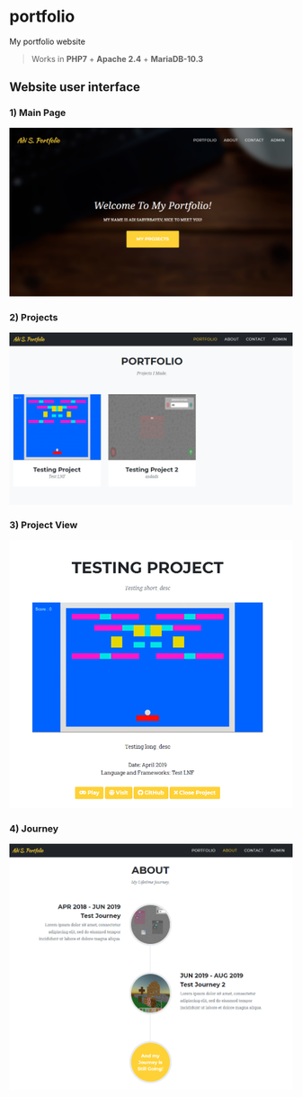 # portfolio

My portfolio website

> Works in **PHP7** + **Apache 2.4** + **MariaDB-10.3**

## Website user interface

### 1) Main Page

![Main Page](/img/git/mainpage.png?raw=true "Main Page")

### 2) Projects

![Projects](/img/git/projects.png?raw=true "Projects")

### 3) Project View

![Project View](/img/git/projectfront.png?raw=true "Project View")

### 4) Journey

![Journey](/img/git/journey.png?raw=true "Journey")

